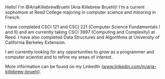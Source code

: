 Hello! I'm @AriaKillebrewBruehl (Aria Killebrew Bruehl)! I'm a current sophomore at Reed College majoring in computer science and minoring in French. 

I have completed CSCI 121 and CSCI 221 (Computer Science Fundamentals I and II) and am currently taking CSCI 3897 (Computing and Complexity) at Reed. I have also 
completed Data Structures and Algorithms at University of California Berkeley Extension. 

I am currently looking for any opportunities to grow as a programmer and computer scientist and to refine my areas of interest. 

More information can be found on my LinkedIn (www.linkedin.com/in/aria-killebrew-bruehl). 



